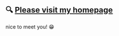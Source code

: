 :mag: [Please visit my homepage](https://lianchencc.github.io/)
----------------------------------------
nice to meet you! :grin:
